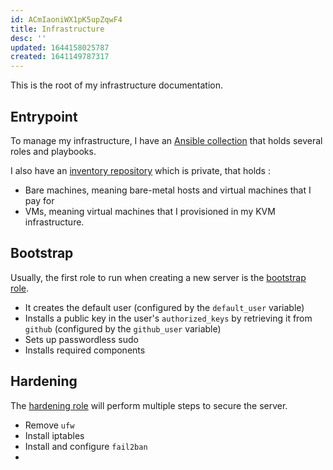 ```yaml
---
id: ACmIaoniWX1pK5upZqwF4
title: Infrastructure
desc: ''
updated: 1644158025787
created: 1641149787317
---
```


This is the root of my infrastructure documentation.

## Entrypoint

To manage my infrastructure, I have an [Ansible collection](https://github.com/jonsible/iac) that holds several roles and playbooks.

I also have an [inventory repository](https://github.com/jonsible/inventory) which is private, that holds :
- Bare machines, meaning bare-metal hosts and virtual machines that I pay for
- VMs, meaning virtual machines that I provisioned in my KVM infrastructure.

## Bootstrap

Usually, the first role to run when creating a new server is the [bootstrap role](https://github.com/jonsible/iac/tree/master/roles/bootstrap).

- It creates the default user (configured by the `default_user` variable)
- Installs a public key in the user's `authorized_keys` by retrieving it from `github` (configured by the `github_user` variable)
- Sets up passwordless sudo
- Installs required components

## Hardening

The [hardening role](https://github.com/jonsible/iac/tree/master/roles/hardening) will perform multiple steps to secure the server.

- Remove `ufw`
- Install iptables
- Install and configure `fail2ban`
- 